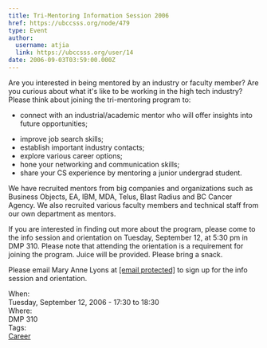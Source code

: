 ```yaml
---
title: Tri-Mentoring Information Session 2006 
href: https://ubccsss.org/node/479
type: Event
author:
  username: atjia
  link: https://ubccsss.org/user/14
date: 2006-09-03T03:59:00.000Z
---
```


<div class="field field-name-body field-type-text-with-summary field-label-hidden"><div class="field-items"><div class="field-item even"><p>Are you interested in being mentored by an industry or faculty member?  Are you curious about what it&apos;s like to be working in the high tech industry?  Please think about joining the tri-mentoring program to:</p>
<ul>
<li>connect with an industrial/academic mentor who will offer insights into future opportunities; <p></p>
</li><li>improve job search skills;
</li><li>establish important industry contacts;
</li><li>explore various career options;
</li><li>hone your networking and communication skills;
</li><li>share your CS experience by mentoring a junior undergrad student.</li></ul>
<p>We have recruited mentors from big companies and organizations such as Business Objects, EA, IBM, MDA, Telus, Blast Radius and BC Cancer Agency.  We also recruited various faculty members and technical staff from our own department as mentors.  </p>
<p>If you are interested in finding out more about the program, please come to the info session and orientation on Tuesday, September 12, at 5:30 pm in DMP 310.  Please note that attending the orientation is a requirement for joining the program.  Juice will be provided.  Please bring a snack. </p>
<p>Please email Mary Anne Lyons at <a href="/cdn-cgi/l/email-protection#69051006071a04290a1a471c0b0a470a08"><span class="__cf_email__" data-cfemail="264a5f4948554b66455508534445084547">[email&#xA0;protected]</span></a> to sign up for the info session and orientation. </p>
<!--break--></div></div></div><div class="field field-name-field-dates field-type-datetime field-label-above"><div class="field-label">When:&#xA0;</div><div class="field-items"><div class="field-item even"><span class="date-display-single">Tuesday, September 12, 2006 - <span class="date-display-range"><span class="date-display-start">17:30</span> to <span class="date-display-end">18:30</span></span></span></div></div></div><div class="field field-name-field-location field-type-text field-label-above"><div class="field-label">Where:&#xA0;</div><div class="field-items"><div class="field-item even">DMP 310</div></div></div>    <footer>
    <div class="field field-name-field-tags field-type-taxonomy-term-reference field-label-above"><div class="field-label">Tags:&#xA0;</div><div class="field-items"><div class="field-item even"><a href="/career">Career</a></div></div></div>      </footer>